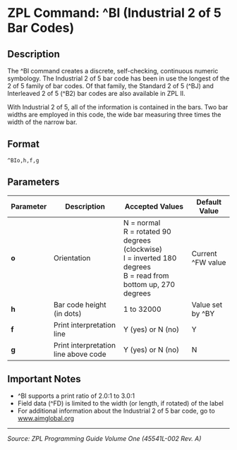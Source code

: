 # ZPL Command: ^BI (Industrial 2 of 5 Bar Codes)

## Description
The ^BI command creates a discrete, self-checking, continuous numeric symbology. The Industrial 2 of 5 bar code has been in use the longest of the 2 of 5 family of bar codes. Of that family, the Standard 2 of 5 (^BJ) and Interleaved 2 of 5 (^B2) bar codes are also available in ZPL II.

With Industrial 2 of 5, all of the information is contained in the bars. Two bar widths are employed in this code, the wide bar measuring three times the width of the narrow bar.

## Format
```
^BIo,h,f,g
```

## Parameters
| Parameter | Description | Accepted Values | Default Value |
|-----------|-------------|----------------|---------------|
| **o** | Orientation | N = normal<br>R = rotated 90 degrees (clockwise)<br>I = inverted 180 degrees<br>B = read from bottom up, 270 degrees | Current ^FW value |
| **h** | Bar code height (in dots) | 1 to 32000 | Value set by ^BY |
| **f** | Print interpretation line | Y (yes) or N (no) | Y |
| **g** | Print interpretation line above code | Y (yes) or N (no) | N |

## Important Notes
- ^BI supports a print ratio of 2.0:1 to 3.0:1
- Field data (^FD) is limited to the width (or length, if rotated) of the label
- For additional information about the Industrial 2 of 5 bar code, go to www.aimglobal.org

---
*Source: ZPL Programming Guide Volume One (45541L-002 Rev. A)*